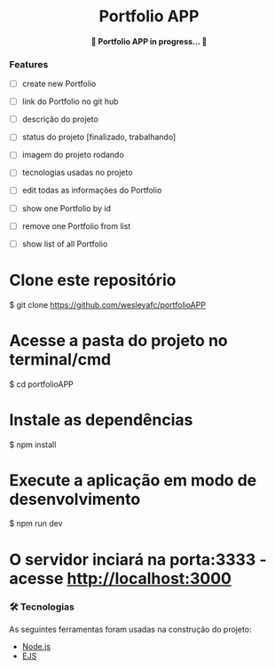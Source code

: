 <h1 align="center">
   Portfolio APP
</h1>

<h4 align="center"> 
	🚧  Portfolio APP in progress...  🚧
</h4>


### Features

- [ ] create new Portfolio
- [ ] link do Portfolio no git hub
- [ ] descrição do projeto
- [ ] status do projeto [finalizado, trabalhando]
- [ ] imagem do projeto rodando
- [ ] tecnologias usadas no projeto
 
- [ ] edit todas as informações do Portfolio

- [ ] show one Portfolio by id
- [ ] remove one Portfolio from list
- [ ] show list of all Portfolio 


# Clone este repositório
$ git clone <https://github.com/wesleyafc/portfolioAPP>

# Acesse a pasta do projeto no terminal/cmd
$ cd portfolioAPP

# Instale as dependências
$ npm install

# Execute a aplicação em modo de desenvolvimento
$ npm run dev

# O servidor inciará na porta:3333 - acesse <http://localhost:3000> 

### 🛠 Tecnologias

As seguintes ferramentas foram usadas na construção do projeto:

- [Node.js](https://nodejs.org/en/)
- [EJS](https://ejs.co/)